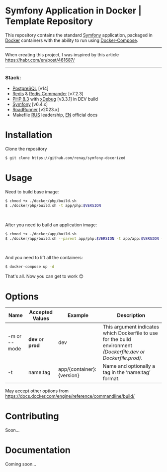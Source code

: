 Symfony Application in Docker | Template Repository
=====================

This repository contains the standard [Symfony](https://symfony.com) application, packaged in [Docker](https://docs.docker.com/) containers with the ability to run using [Docker-Compose](https://docs.docker.com/compose/).

***

When creating this project, I was inspired by this article <https://habr.com/en/post/461687/>

***

### Stack:
* [PostgreSQL](https://www.postgresql.org/) [v14]
* [Redis](https://redis.io/) & [Redis Commander](https://github.com/joeferner/redis-commander) [v7.2.3]
* [PHP 8.3](https://www.php.net/ChangeLog-8.php#PHP_8_3) with [xDebug](https://xdebug.org/announcements/2023-12-14) [v3.3.1] in DEV build
* [Symfony](https://symfony.com/doc/6.4/setup.html) [v6.4.x]
* [RoadRunner](https://github.com/spiral/roadrunner) [v2023.x]
* Makefile [RUS](https://blog.hook.sh/nix/makefile-full-doc/) leadership, [EN](https://www.gnu.org/software/make/manual/make.html) official docs

# Installation

Clone the repository
<br/>

```bash
$ git clone https://github.com/renay/symfony-docerized
```

# Usage

Need to build base image:
```bash
$ chmod +x ./docker/php/build.sh
$ ./docker/php/build.sh -t app/php:$VERSION
```
<br/>

After you need to build an application image:
```bash
$ chmod +x ./docker/app/build.sh
$ ./docker/app/build.sh --parent app/php:$VERSION -t app/app:$VERSION -m [--mode] 'dev' 
```
<br/>

And you need to lift all the containers:
```bash
$ docker-compose up -d
```
That's all. Now you can get to work :blush:

# Options
Name            | Accepted Values         | Example                   | Description
----------------|-------------------------|---------------------------|----------------------
-m or --mode     | __dev__ or __prod__     | dev                       | This argument indicates which Dockerfile to use for the build environment _(Dockerfile.dev or Dockerfile.prod)_.
-t              | name:tag                | app/{container}:{version} | Name and optionally a tag in the ‘name:tag’ format.

May accept other options from https://docs.docker.com/engine/reference/commandline/build/

# Contributing
Soon...

# Documentation
Coming soon...
